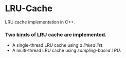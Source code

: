 # LRU-Cache
LRU cache implementation in C++.

### Two kinds of LRU cache are implemented.
+ A single-thread LRU cache using _a linked list_.
+ A multi-thread LRU cache using _sampling-based LRU_.
